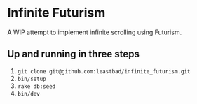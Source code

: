 # Infinite Futurism

A WIP attempt to implement infinite scrolling using Futurism.

## Up and running in three steps

1. `git clone git@github.com:leastbad/infinite_futurism.git`
2. `bin/setup`
3. `rake db:seed`
4. `bin/dev`
